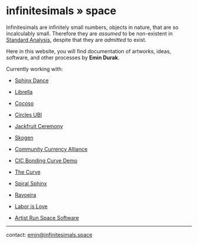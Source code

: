 # infinitesimals » space

Infinitesimals are infinitely small numbers, objects in nature, that are so incalculably small. Therefore they are _assumed_ to be non-existent in [Standard Analysis](https://en.wikipedia.org/wiki/Mathematical_analysis), despite that they are _admitted_ to exist.

Here in this website, you will find documentation of artworks, ideas, software, and other processes by **Emin Durak**.

Currently working with:

- [Sphinx Dance](https://sphinx.dance/)

- [Librella](https://librella.co/)

- [Cocoso](https://www.cocoso.info/)

- [Circles UBI](https://joincircles.net/)

- [Jackfruit Ceremony](https://sphinx.dance/jackfruit-ceremony)

- [Skogen](https://new.skogen.pm/)

- [Community Currency Alliance](https://forum.currency.community/)

- [CIC Bonding Curve Demo](https://play.grassecon.org/)

- [The Curve](https://thecurve.infinitesimals.space/)

- [Spiral Sphinx](/spiral-sphinx)

- [Ravoeira](/ravoeira)

- [Labor is Love](https://www.laborislove.se/)

- [Artist Run Space Software](http://www.artistrun.space/)

---

contact: [emin@infinitesimals.space](mailto:emin@infinitesimals.space)
